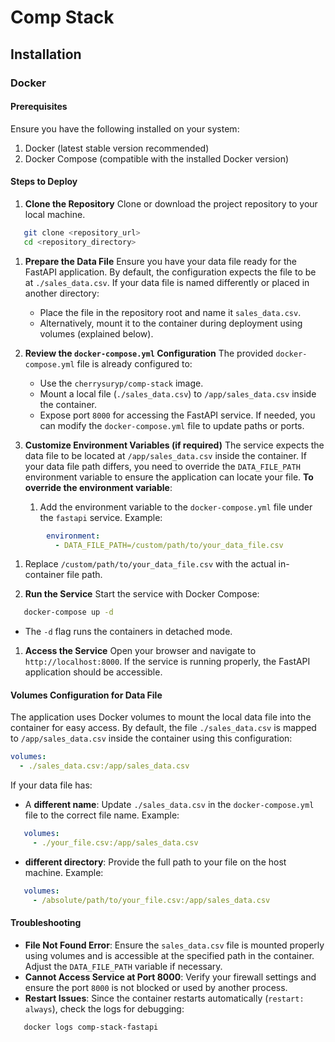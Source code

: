 # Comp Stack
## Installation
### Docker
#### Prerequisites
Ensure you have the following installed on your system:
1. Docker (latest stable version recommended)
2. Docker Compose (compatible with the installed Docker version)

#### Steps to Deploy
1. **Clone the Repository**
Clone or download the project repository to your local machine.
``` bash
   git clone <repository_url>
   cd <repository_directory>
```
1. **Prepare the Data File**
Ensure you have your data file ready for the FastAPI application. By default, the configuration expects the file to be at `./sales_data.csv`.
If your data file is named differently or placed in another directory:
    - Place the file in the repository root and name it `sales_data.csv`.
    - Alternatively, mount it to the container during deployment using volumes (explained below).

2. **Review the `docker-compose.yml` Configuration**
The provided `docker-compose.yml` file is already configured to:
    - Use the `cherrysuryp/comp-stack` image.
    - Mount a local file (`./sales_data.csv`) to `/app/sales_data.csv` inside the container.
    - Expose port `8000` for accessing the FastAPI service.
If needed, you can modify the `docker-compose.yml` file to update paths or ports.

3. **Customize Environment Variables (if required)**
The service expects the data file to be located at `/app/sales_data.csv` inside the container. If your data file path differs, you need to override the `DATA_FILE_PATH` environment variable to ensure the application can locate your file.
**To override the environment variable**:
    1. Add the environment variable to the `docker-compose.yml` file under the `fastapi` service. Example:
``` yaml
        environment:
          - DATA_FILE_PATH=/custom/path/to/your_data_file.csv
```
1. Replace `/custom/path/to/your_data_file.csv` with the actual in-container file path.

1. **Run the Service**
Start the service with Docker Compose:
``` bash
   docker-compose up -d
```
- The `-d` flag runs the containers in detached mode.

1. **Access the Service**
Open your browser and navigate to `http://localhost:8000`.
If the service is running properly, the FastAPI application should be accessible.

#### Volumes Configuration for Data File
The application uses Docker volumes to mount the local data file into the container for easy access. By default, the file `./sales_data.csv` is mapped to `/app/sales_data.csv` inside the container using this configuration:
``` yaml
volumes:
  - ./sales_data.csv:/app/sales_data.csv
```
If your data file has:
- A **different name**: Update `./sales_data.csv` in the `docker-compose.yml` file to the correct file name. Example:
``` yaml
   volumes:
     - ./your_file.csv:/app/sales_data.csv
```
- **different directory**: Provide the full path to your file on the host machine. Example:
``` yaml
   volumes:
     - /absolute/path/to/your_file.csv:/app/sales_data.csv
```

#### Troubleshooting
- **File Not Found Error**: Ensure the `sales_data.csv` file is mounted properly using volumes and is accessible at the specified path in the container. Adjust the `DATA_FILE_PATH` variable if necessary.
- **Cannot Access Service at Port 8000**: Verify your firewall settings and ensure the port `8000` is not blocked or used by another process.
- **Restart Issues**: Since the container restarts automatically (`restart: always`), check the logs for debugging:
``` bash
   docker logs comp-stack-fastapi
```
